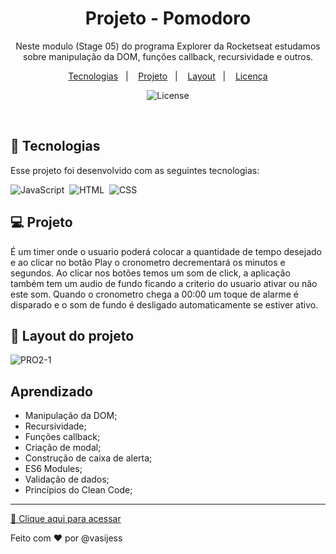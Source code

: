 
<h1 align="center"> Projeto - Pomodoro </h1>

<p align="center">
Neste modulo (Stage 05) do programa Explorer da Rocketseat estudamos sobre manipulação da DOM, funções callback, recursividade e outros.</p>

<p align="center">
  <a href="#-tecnologias">Tecnologias</a>&nbsp;&nbsp;&nbsp;|&nbsp;&nbsp;&nbsp;
  <a href="#-projeto">Projeto</a>&nbsp;&nbsp;&nbsp;|&nbsp;&nbsp;&nbsp;
  <a href="#-layout">Layout</a>&nbsp;&nbsp;&nbsp;|&nbsp;&nbsp;&nbsp;
  <a href="#memo-licença">Licença</a>
</p>

<p align="center">
  <img alt="License" src="https://img.shields.io/static/v1?label=license&message=MIT&color=49AA26&labelColor=000000">
</p>

<br>

## 🚀 Tecnologias

Esse projeto foi desenvolvido com as seguintes tecnologias:

![JavaScript](https://img.shields.io/badge/-JavaScript-05122A?style=flat&logo=javascript)&nbsp;
![HTML](https://img.shields.io/badge/-HTML-05122A?style=flat&logo=HTML5)&nbsp;
![CSS](https://img.shields.io/badge/-CSS-05122A?style=flat&logo=CSS3&logoColor=1572B6)&nbsp;

## 💻 Projeto

É um timer onde o usuario poderá colocar a quantidade de tempo desejado e ao clicar no botão Play o cronometro decrementará os minutos e segundos. Ao clicar nos botões temos um som de click, a aplicação também tem um audio de fundo ficando a criterio do usuario ativar ou não este som. Quando o cronometro chega a 00:00 um toque de alarme é disparado e o som de fundo é desligado automaticamente se estiver ativo.
<br>

## 🔖 Layout do projeto

![PRO2-1](https://user-images.githubusercontent.com/94652702/219725567-e0853fb5-3026-48d7-ab9e-5535868e27bd.png)
<br>

## Aprendizado

- Manipulação da DOM;
- Recursividade;
- Funções callback;
- Criação de modal;
- Construção de caixa de alerta;
- ES6 Modules;
- Validação de dados;
- Princípios do Clean Code;

---

[🔗 Clique aqui para acessar](https://vasijess.github.io/pomodoro/) 

Feito com ❤️ por @vasijess 
